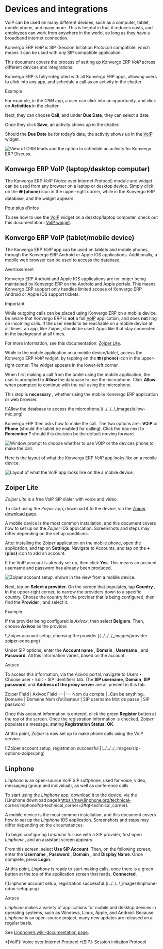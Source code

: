 # Devices and integrations

VoIP can be used on many different devices, such as a computer, tablet, mobile
phone, and many more. This is helpful in that it reduces costs, and employees
can work from anywhere in the world, so long as they have a broadband internet
connection.

Konvergo ERP _VoIP_ is SIP (Session Initiation Protocol) compatible, which means it
can be used with _any_ SIP compatible application.

This document covers the process of setting up Konvergo ERP _VoIP_ across different
devices and integrations.

Konvergo ERP is fully-integrated with all Konvergo ERP apps, allowing users to click into any
app, and schedule a call as an activity in the chatter.

<div class="alert alert-success">
<p class="alert-title">
Example</p><p>For example, in the <em>CRM</em> app, a user can click into an opportunity, and click on
<b>Activities</b> in the chatter.</p>
<p>Next, they can choose <b>Call</b>, and under <b>Due Date</b>, they can select a date.</p>
<p>Once they click <b>Save</b>, an activity shows up in the chatter.</p>
<p>Should the <b>Due Date</b> be for today’s date, the activity shows up in the <abbr title="Voice over Internet Protocol">VoIP</abbr> widget.</p>
<img alt="View of CRM leads and the option to schedule an activity for Konvergo ERP Discuss." class="align-center" src="../../../_images/crm-voip-widget.png"/>
</div>

## Konvergo ERP VoIP (laptop/desktop computer)

The Konvergo ERP _VoIP_ (Voice over Internet Protocol) module and widget can be used
from any browser on a laptop or desktop device. Simply click on the **☎️
(phone)** icon in the upper-right corner, while in the Konvergo ERP database, and the
widget appears.

<div class="alert alert-secondary">
<p class="alert-title">
Pour plus d'infos</p><p>To see how to use the <abbr title="Voice over Internet Protocol">VoIP</abbr> widget on a desktop/laptop
computer, check out this documentation: <a href="voip_widget">VoIP widget</a>.</p>
</div>

## Konvergo ERP VoIP (tablet/mobile device)

The Konvergo ERP _VoIP_ app can be used on tablets and mobile phones, through the Konvergo ERP
Android or Apple IOS applications. Additionally, a mobile web browser can be
used to access the database.

<div class="alert alert-warning">
<p class="alert-title">
Avertissement</p><p>Konvergo ERP Android and Apple IOS applications are no longer being maintained by Konvergo ERP on the Android and
Apple portals. This means Konvergo ERP support only handles limited scopes of Konvergo ERP Android or Apple IOS
support tickets.</p>
</div> <div class="alert alert-warning">
<p class="alert-title">
Important</p><p>While outgoing calls can be placed using Konvergo ERP on a mobile device, be aware that Konvergo ERP is <b>not</b> a
full <abbr title="Voice over Internet Protocol">VoIP</abbr> application, and does <b>not</b> ring on incoming
calls. If the user needs to be reachable on a mobile device at all times, an app, like Zoiper,
should be used. Apps like that stay connected in the background at all times.</p>
<p>For more information, see this documentation: <a href="#voip-zoiper"><span class="std std-ref">Zoiper Lite</span></a>.</p>
</div>

While in the mobile application on a mobile device/tablet, access the Konvergo ERP
_VoIP_ widget, by tapping on the **☎️ (phone)** icon in the upper-right
corner. The widget appears in the lower-left corner.

When first making a call from the tablet using the mobile application, the
user is prompted to **Allow** the database to use the microphone. Click
**Allow** when prompted to continue with the call using the microphone.

This step is **necessary** , whether using the mobile Konvergo ERP application or web
browser.

![Allow the database to access the microphone.](../../../_images/allow-
mic.png)

Konvergo ERP then asks how to make the call. The two options are : **VOIP** or
**Phone** (should the tablet be enabled for calling). Click the box next to
**Remember ?** should this decision be the default moving forward.

![Window prompt to choose whether to use VOIP or the devices phone to make the
call.](../../../_images/voip-phone.png)

Here is the layout of what the Konvergo ERP _VoIP_ app looks like on a mobile device:

![Layout of what the VoIP app looks like on the a mobile
device.](../../../_images/voip-odoo-dashboard.png)

## Zoiper Lite

_Zoiper Lite_ is a free VoIP SIP dialer with voice and video.

To start using the _Zoiper_ app, download it to the device, via the [Zoiper
download page](https://www.zoiper.com/en/voip-softphone/download/current).

A mobile device is the most common installation, and this document covers how
to set up on the _Zoiper_ IOS application. Screenshots and steps may differ
depending on the set up conditions.

After installing the _Zoiper_ application on the mobile phone, open the
application, and tap on **Settings**. Navigate to Accounts, and tap on the
**\+ (plus)** icon to add an account.

If the VoIP account is already set up, then click **Yes**. This means an
account username and password has already been produced.

![Zoiper account setup, shown in the view from a mobile
device.](../../../_images/account-settings-zoiper-group.png)

Next, tap on **Select a provider**. On the screen that populates, tap
**Country** , in the upper-right corner, to narrow the providers down to a
specific country. Choose the country for the provider that is being
configured, then find the **Provider** , and select it.

<div class="alert alert-success">
<p class="alert-title">
Example</p><p>If the provider being configured is <em>Axivox</em>, then select <b>Belgium</b>. Then, choose
<b>Axivox</b> as the provider.</p>
</div> ![Zoiper account setup, choosing the
provider.](../../../_images/provider-zoiper-odoo.png)

Under SIP options, enter the **Account name** , **Domain** , **Username** ,
and **Password**. All this information varies, based on the account.

<div class="alert alert-info">
<p class="alert-title">
Astuce</p><p>To access this information, via the <em>Axivox</em> portal, navigate to Users ‣ Choose
user ‣ Edit ‣ SIP Identifiers tab. The <b>SIP username</b>, <b>Domain</b>,
<b>SIP password</b>, and <b>Address of the proxy server</b> are all present in this
tab.</p>
</div>  Zoiper Field | Axivox Field  
---|---  
Nom du compte | _Can be anything_  
Domaine | Domaine  
Nom d’utilisateur | SIP username  
Mot de passe | SIP password  
  
Once this account information is entered, click the green **Register** button
at the top of the screen. Once the registration information is checked,
_Zoiper_ populates a message, stating **Registration Status: OK**.

At this point, _Zoiper_ is now set up to make phone calls using the VoIP
service.

![Zoiper account setup, registration successful.](../../../_images/sip-
options-zoiper.png)

## Linphone

_Linphone_ is an open-source VoIP SIP softphone, used for voice, video,
messaging (group and individual), as well as conference calls.

To start using the _Linphone_ app, download it to the device, via the
[Linphone download page](https://new.linphone.org/technical-
corner/linphone?qt-technical_corner=2#qt-technical_corner).

A mobile device is the most common installation, and this document covers how
to set up the _Linphone_ IOS application. Screenshots and steps may differ
depending on the circumstances.

To begin configuring _Linphone_ for use with a SIP provider, first open
_Linphone_ , and an assistant screen appears.

From this screen, select **Use SIP Account**. Then, on the following screen,
enter the **Username** , **Password** , **Domain** , and **Display Name**.
Once complete, press **Login**.

At this point, _Linphone_ is ready to start making calls, once there is a
green button at the top of the application screen that reads, **Connected**.

![Linphone account setup, registration successful.](../../../_images/linphone-
odoo-setup.png) <div class="alert alert-info">
<p class="alert-title">
Astuce</p><p><em>Linphone</em> makes a variety of applications for mobile and desktop devices in operating systems,
such as Windows, Linux, Apple, and Android. Because <em>Linphone</em> is an open-source project, many
new updates are released on a regular basis.</p>
<p>See <a href="https://wiki.linphone.org/xwiki/wiki/public/view/Linphone/">Linphone’s wiki-documentation page</a>.</p>
</div>

  *[VoIP]: Voice over Internet Protocol
  *[SIP]: Session Initiation Protocol

